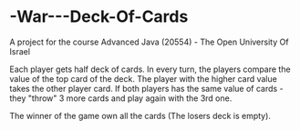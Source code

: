 # -War---Deck-Of-Cards
A project for the course Advanced Java (20554) - The Open University Of Israel

Each player gets half deck of cards. 
In every turn, the players compare the value of the top card of the deck.
The player with the higher card value takes the other player card.
If both players has the same value of cards - they "throw" 3 more cards and play again with the 3rd one.

The winner of the game own all the cards (The losers deck is empty).
